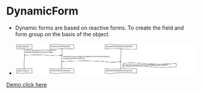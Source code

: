 # DynamicForm
 
- Dynamic forms are based on reactive forms. To create the field and form group on the 
  basis of the object.

- ![](https://github.com/Rahul151995/Object-base-dynamic-form/blob/master/diagram.svg)



[Demo click here](http://dynamic-forms.surge.sh/)